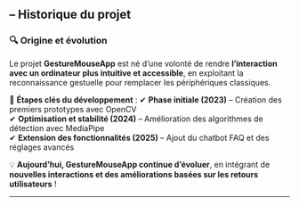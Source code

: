 ## **– Historique du projet**  

### **🔍 Origine et évolution**
Le projet **GestureMouseApp** est né d’une volonté de rendre **l’interaction avec un ordinateur plus intuitive et accessible**, en exploitant la reconnaissance gestuelle pour remplacer les périphériques classiques.  

📌 **Étapes clés du développement** :
✔ **Phase initiale (2023)** – Création des premiers prototypes avec OpenCV  
✔ **Optimisation et stabilité (2024)** – Amélioration des algorithmes de détection avec MediaPipe  
✔ **Extension des fonctionnalités (2025)** – Ajout du chatbot FAQ et des réglages avancés  

💡 **Aujourd’hui, GestureMouseApp continue d’évoluer**, en intégrant de **nouvelles interactions et des améliorations basées sur les retours utilisateurs** !  

---
